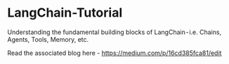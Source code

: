 # LangChain-Tutorial
Understanding the fundamental building blocks of LangChain - i.e. Chains, Agents, Tools, Memory, etc.

Read the associated blog here - https://medium.com/p/16cd385fca81/edit
